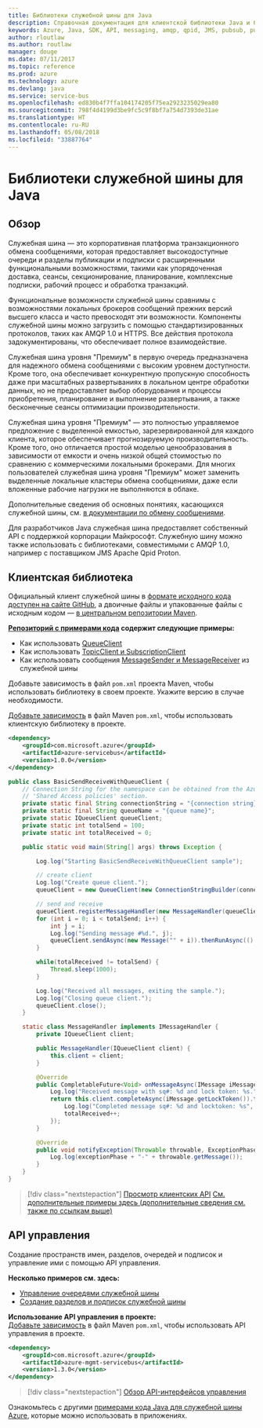 ```yaml
---
title: Библиотеки служебной шины для Java
description: Справочная документация для клиентской библиотеки Java и библиотек управления служебной шины
keywords: Azure, Java, SDK, API, messaging, amqp, qpid, JMS, pubsub, pub-sub, message broker
author: rloutlaw
ms.author: routlaw
manager: douge
ms.date: 07/11/2017
ms.topic: reference
ms.prod: azure
ms.technology: azure
ms.devlang: java
ms.service: service-bus
ms.openlocfilehash: ed830b4f7ffa104174205f75ea2923235029ea80
ms.sourcegitcommit: 798f4d4199d3be9fc5c9f8bf7a754d7393de31ae
ms.translationtype: HT
ms.contentlocale: ru-RU
ms.lasthandoff: 05/08/2018
ms.locfileid: "33887764"
---
```

# <a name="service-bus-libraries-for-java"></a>Библиотеки служебной шины для Java

## <a name="overview"></a>Обзор

Служебная шина — это корпоративная платформа транзакционного обмена сообщениями, которая предоставляет высокодоступные очереди и разделы публикации и подписки с расширенными функциональными возможностями, такими как упорядоченная доставка, сеансы, секционирование, планирование, комплексные подписки, рабочий процесс и обработка транзакций.

Функциональные возможности служебной шины сравнимы с возможностями локальных брокеров сообщений прежних версий высшего класса и часто превосходят эти возможности. Компоненты служебной шины можно загрузить с помощью стандартизированных протоколов, таких как AMQP 1.0 и HTTPS. Все действия протокола задокументированы, что обеспечивает полное взаимодействие. 

Служебная шина уровня "Премиум" в первую очередь предназначена для надежного обмена сообщениями с высоким уровнем доступности. Кроме того, она обеспечивает конкурентную пропускную способность даже при масштабных развертываниях в локальном центре обработки данных, но не предоставляет выбор оборудования и процессы приобретения, планирование и выполнение развертывания, а также бесконечные сеансы оптимизации производительности. 

Служебная шина уровня "Премиум" — это полностью управляемое предложение с выделенной емкостью, зарезервированной для каждого клиента, которое обеспечивает прогнозируемую производительность. Кроме того, оно отличается простой моделью ценообразования в зависимости от емкости и очень низкой общей стоимостью по сравнению с коммерческими локальными брокерами. Для многих пользователей служебная шина уровня "Премиум" может заменить выделенные локальные кластеры обмена сообщениями, даже если вложенные рабочие нагрузки не выполняются в облаке. 

Дополнительные сведения об основных понятиях, касающихся служебной шины, см. [в документации по обмену сообщениями](https://docs.microsoft.com/azure/service-bus-messaging/). 

Для разработчиков Java служебная шина предоставляет собственный API с поддержкой корпорации Майкрософт. Служебную шину можно также использовать с библиотеками, совместимыми с AMQP 1.0, например с поставщиком JMS Apache Qpid Proton.

## <a name="client-library"></a>Клиентская библиотека

Официальный клиент служебной шины в [формате исходного кода доступен на сайте GitHub](https://github.com/azure/azure-service-bus-java), а двоичные файлы и упакованные файлы с исходным кодом — [в центральном репозитории Maven](http://search.maven.org/#search%7Cga%7C1%7Ca%3A%22azure-servicebus%22).

**[Репозиторий с примерами кода](https://github.com/Azure/azure-service-bus/blob/master/samples/Java/) содержит следующие примеры:**
* Как использовать [QueueClient](https://github.com/Azure/azure-service-bus/blob/master/samples/Java/src/com/microsoft/azure/servicebus/samples/BasicSendReceiveWithQueueClient.java)
* Как использовать [TopicClient и SubscriptionClient](https://github.com/Azure/azure-service-bus/blob/master/samples/Java/src/com/microsoft/azure/servicebus/samples/BasicSendReceiveWithTopicSubscriptionClient.java)
* Как использовать сообщения [MessageSender и MessageReceiver](https://github.com/Azure/azure-service-bus/blob/master/samples/Java/src/com/microsoft/azure/servicebus/samples/SendReceiveWithMessageSenderReceiver.java) из служебной шины

Добавьте зависимость в файл `pom.xml` проекта Maven, чтобы использовать библиотеку в своем проекте. Укажите версию в случае необходимости.

[Добавьте зависимость](https://maven.apache.org/guides/getting-started/index.html#How_do_I_use_external_dependencies) в файл Maven `pom.xml`, чтобы использовать клиентскую библиотеку в проекте.

```XML
<dependency>
    <groupId>com.microsoft.azure</groupId>
    <artifactId>azure-servicebus</artifactId>
    <version>1.0.0</version>
</dependency>
```

```java
public class BasicSendReceiveWithQueueClient {
    // Connection String for the namespace can be obtained from the Azure portal under the
    // 'Shared Access policies' section.
    private static final String connectionString = "{connection string}";
    private static final String queueName = "{queue name}";
    private static IQueueClient queueClient;
    private static int totalSend = 100;
    private static int totalReceived = 0;

    public static void main(String[] args) throws Exception {

        Log.log("Starting BasicSendReceiveWithQueueClient sample");

        // create client
        Log.log("Create queue client.");
        queueClient = new QueueClient(new ConnectionStringBuilder(connectionString, queueName), ReceiveMode.PeekLock);

        // send and receive
        queueClient.registerMessageHandler(new MessageHandler(queueClient), new MessageHandlerOptions(1, false, Duration.ofMinutes(1)));
        for (int i = 0; i < totalSend; i++) {
            int j = i;
            Log.log("Sending message #%d.", j);
            queueClient.sendAsync(new Message("" + i)).thenRunAsync(() -> { Log.log("Sent message #%d.", j);});
        }

        while(totalReceived != totalSend) {
            Thread.sleep(1000);
        }

        Log.log("Received all messages, exiting the sample.");
        Log.log("Closing queue client.");
        queueClient.close();
    }

    static class MessageHandler implements IMessageHandler {
        private IQueueClient client;

        public MessageHandler(IQueueClient client) {
            this.client = client;
        }

        @Override
        public CompletableFuture<Void> onMessageAsync(IMessage iMessage) {
            Log.log("Received message with sq#: %d and lock token: %s.", iMessage.getSequenceNumber(), iMessage.getLockToken());
            return this.client.completeAsync(iMessage.getLockToken()).thenRunAsync(() -> {
                Log.log("Completed message sq#: %d and locktoken: %s", iMessage.getSequenceNumber(), iMessage.getLockToken());
                totalReceived++;
            });
        }

        @Override
        public void notifyException(Throwable throwable, ExceptionPhase exceptionPhase) {
            Log.log(exceptionPhase + "-" + throwable.getMessage());
        }
    }
}
```

> [!div class="nextstepaction"]
> [Просмотр клиентских API](/java/api/overview/azure/servicebus/client)
> [См. дополнительные примеры здесь (дополнительные сведения см. также по ссылкам выше)](https://github.com/Azure/azure-service-bus/blob/master/samples/Java/)

## <a name="management-api"></a>API управления

Создание пространств имен, разделов, очередей и подписок и управление ими с помощью API управления.

**Несколько примеров см. здесь:**
* [Управление очередями служебной шины](https://github.com/Azure-Samples/service-bus-java-manage-queue-with-basic-features)
* [Создание разделов и подписок служебной шины](https://github.com/Azure-Samples/service-bus-java-manage-publish-subscribe-with-basic-features)

**Использование API управления в проекте:**
\
[Добавьте зависимость](https://maven.apache.org/guides/getting-started/index.html#How_do_I_use_external_dependencies) в файл Maven `pom.xml`, чтобы использовать API управления в проекте.  

```XML
<dependency>
    <groupId>com.microsoft.azure</groupId>
    <artifactId>azure-mgmt-servicebus</artifactId>
    <version>1.3.0</version>
</dependency>
```

> [!div class="nextstepaction"]
> [Обзор API-интерфейсов управления](/java/api/overview/azure/servicebus/management)

Ознакомьтесь с другими [примерами кода Java для служебной шины Azure](https://azure.microsoft.com/resources/samples/?platform=java&term=bus), которые можно использовать в приложениях.

